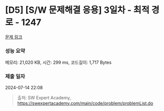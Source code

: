 # [D5] [S/W 문제해결 응용] 3일차 - 최적 경로 - 1247 

[문제 링크](https://swexpertacademy.com/main/code/problem/problemDetail.do?contestProbId=AV15OZ4qAPICFAYD) 

### 성능 요약

메모리: 21,020 KB, 시간: 299 ms, 코드길이: 1,717 Bytes

### 제출 일자

2024-07-14 22:08



> 출처: SW Expert Academy, https://swexpertacademy.com/main/code/problem/problemList.do